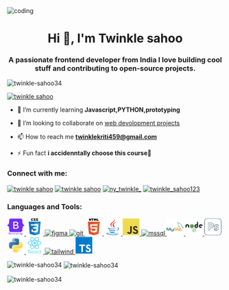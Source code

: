 <body>
  <img align="top"alt="coding"width="900"src=https://media.giphy.com/media/jnWAi68AxKQKLwL1Dy/giphy.gif)]https://media.giphy.com/media/jnWAi68AxKQKLwL1Dy/giphy.gif>
</body>
<h1 align="center">Hi 👋, I'm Twinkle sahoo</h1>
<h3 align="center">A passionate frontend developer from India I love building cool stuff and contributing to open-source projects.</h3>

<p align="left"> <img src="https://komarev.com/ghpvc/?username=twinkle-sahoo34&label=Profile%20views&color=0e75b6&style=flat" alt="twinkle-sahoo34" /> </p>

<p align="left"> <a href="https://twitter.com/twinkle sahoo" target="blank"><img src="https://img.shields.io/twitter/follow/twinkle sahoo?logo=twitter&style=for-the-badge" alt="twinkle sahoo" /></a> </p>

- 🌱 I’m currently learning **Javascript,PYTHON,prototyping**

- 👯 I’m looking to collaborate on [web devolopment projects](https://food-website-an24.vercel.app/)

- 📫 How to reach me **twinklekriti459@gmail.com**

- ⚡ Fun fact **i accidenntally choose this course🤥**

<h3 align="left">Connect with me:</h3>
<p align="left">
<a href="https://twitter.com/twinkle sahoo" target="blank"><img align="center" src="https://raw.githubusercontent.com/rahuldkjain/github-profile-readme-generator/master/src/images/icons/Social/twitter.svg" alt="twinkle sahoo" height="30" width="40" /></a>
<a href="https://linkedin.com/in/twinkle sahoo" target="blank"><img align="center" src="https://raw.githubusercontent.com/rahuldkjain/github-profile-readme-generator/master/src/images/icons/Social/linked-in-alt.svg" alt="twinkle sahoo" height="30" width="40" /></a>
<a href="https://instagram.com/ny_twinkle_" target="blank"><img align="center" src="https://raw.githubusercontent.com/rahuldkjain/github-profile-readme-generator/master/src/images/icons/Social/instagram.svg" alt="ny_twinkle_" height="30" width="40" /></a>
<a href="https://www.leetcode.com/twinkle_sahoo123" target="blank"><img align="center" src="https://raw.githubusercontent.com/rahuldkjain/github-profile-readme-generator/master/src/images/icons/Social/leet-code.svg" alt="twinkle_sahoo123" height="30" width="40" /></a>
</p>

<h3 align="left">Languages and Tools:</h3>
<p align="left"> <a href="https://getbootstrap.com" target="_blank" rel="noreferrer"> <img src="https://raw.githubusercontent.com/devicons/devicon/master/icons/bootstrap/bootstrap-plain-wordmark.svg" alt="bootstrap" width="40" height="40"/> </a> <a href="https://www.w3schools.com/css/" target="_blank" rel="noreferrer"> <img src="https://raw.githubusercontent.com/devicons/devicon/master/icons/css3/css3-original-wordmark.svg" alt="css3" width="40" height="40"/> </a> <a href="https://www.figma.com/" target="_blank" rel="noreferrer"> <img src="https://www.vectorlogo.zone/logos/figma/figma-icon.svg" alt="figma" width="40" height="40"/> </a> <a href="https://git-scm.com/" target="_blank" rel="noreferrer"> <img src="https://www.vectorlogo.zone/logos/git-scm/git-scm-icon.svg" alt="git" width="40" height="40"/> </a> <a href="https://www.w3.org/html/" target="_blank" rel="noreferrer"> <img src="https://raw.githubusercontent.com/devicons/devicon/master/icons/html5/html5-original-wordmark.svg" alt="html5" width="40" height="40"/> </a> <a href="https://www.java.com" target="_blank" rel="noreferrer"> <img src="https://raw.githubusercontent.com/devicons/devicon/master/icons/java/java-original.svg" alt="java" width="40" height="40"/> </a> <a href="https://developer.mozilla.org/en-US/docs/Web/JavaScript" target="_blank" rel="noreferrer"> <img src="https://raw.githubusercontent.com/devicons/devicon/master/icons/javascript/javascript-original.svg" alt="javascript" width="40" height="40"/> </a> <a href="https://www.microsoft.com/en-us/sql-server" target="_blank" rel="noreferrer"> <img src="https://www.svgrepo.com/show/303229/microsoft-sql-server-logo.svg" alt="mssql" width="40" height="40"/> </a> <a href="https://www.mysql.com/" target="_blank" rel="noreferrer"> <img src="https://raw.githubusercontent.com/devicons/devicon/master/icons/mysql/mysql-original-wordmark.svg" alt="mysql" width="40" height="40"/> </a> <a href="https://nodejs.org" target="_blank" rel="noreferrer"> <img src="https://raw.githubusercontent.com/devicons/devicon/master/icons/nodejs/nodejs-original-wordmark.svg" alt="nodejs" width="40" height="40"/> </a> <a href="https://www.photoshop.com/en" target="_blank" rel="noreferrer"> <img src="https://raw.githubusercontent.com/devicons/devicon/master/icons/photoshop/photoshop-line.svg" alt="photoshop" width="40" height="40"/> </a> <a href="https://www.python.org" target="_blank" rel="noreferrer"> <img src="https://raw.githubusercontent.com/devicons/devicon/master/icons/python/python-original.svg" alt="python" width="40" height="40"/> </a> <a href="https://reactjs.org/" target="_blank" rel="noreferrer"> <img src="https://raw.githubusercontent.com/devicons/devicon/master/icons/react/react-original-wordmark.svg" alt="react" width="40" height="40"/> </a> <a href="https://tailwindcss.com/" target="_blank" rel="noreferrer"> <img src="https://www.vectorlogo.zone/logos/tailwindcss/tailwindcss-icon.svg" alt="tailwind" width="40" height="40"/> </a> <a href="https://www.typescriptlang.org/" target="_blank" rel="noreferrer"> <img src="https://raw.githubusercontent.com/devicons/devicon/master/icons/typescript/typescript-original.svg" alt="typescript" width="40" height="40"/> </a> </p>

<p><img align="left" src="https://github-readme-stats.vercel.app/api/top-langs?username=twinkle-sahoo34&show_icons=true&locale=en&layout=compact" alt="twinkle-sahoo34" /></p>

<p>&nbsp;<img align="center" src="https://github-readme-stats.vercel.app/api?username=twinkle-sahoo34&show_icons=true&locale=en" alt="twinkle-sahoo34" /></p>

<p><img align="center" src="https://github-readme-streak-stats.herokuapp.com/?user=twinkle-sahoo34&" alt="twinkle-sahoo34" /></p>



